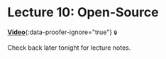 # Lecture 10: Open-Source

[**Video**](https://github.com/jhu-oose/2019-students/releases/download/lectures-videos/oose--lectures--10.mp4){:data-proofer-ignore="true"} <small title="You must be a registered student logged into GitHub to see this.">🔒</small>

Check back later tonight for lecture notes.
